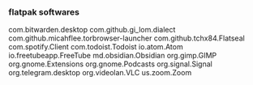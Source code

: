 ### flatpak softwares

com.bitwarden.desktop com.github.gi_lom.dialect com.github.micahflee.torbrowser-launcher com.github.tchx84.Flatseal com.spotify.Client com.todoist.Todoist io.atom.Atom io.freetubeapp.FreeTube md.obsidian.Obsidian org.gimp.GIMP org.gnome.Extensions org.gnome.Podcasts org.signal.Signal org.telegram.desktop org.videolan.VLC us.zoom.Zoom
